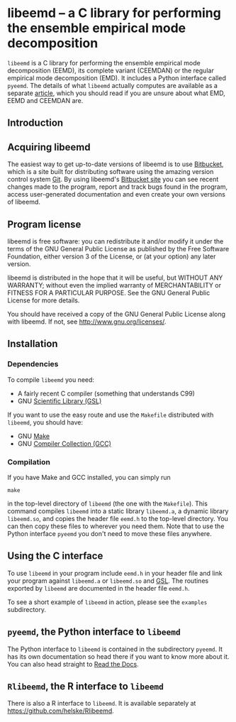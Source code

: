 libeemd – a C library for performing the ensemble empirical mode decomposition
==============================================================================

`libeemd` is a C library for performing the ensemble empirical mode
decomposition (EEMD), its complete variant (CEEMDAN) or the regular empirical
mode decomposition (EMD). It includes a Python interface called `pyeemd`. The
details of what `libeemd` actually computes are available as a separate
[article][], which you should read if you are unsure about what EMD, EEMD and
CEEMDAN are.

[article]: TO_BE_RELEASED

Introduction
------------

Acquiring libeemd
-----------------

The easiest way to get up-to-date versions of libeemd is to use [Bitbucket][],
which is a site built for distributing software using the amazing version
control system [Git][]. By using libeemd's [Bitbucket site][webpage] you can see
recent changes made to the program, report and track bugs found in the program,
access user-generated documentation and even create your own versions of
libeemd.

[bitbucket]: https://bitbucket.org
[git]: http://git-scm.com

Program license
---------------

libeemd is free software: you can redistribute it and/or modify it under the
terms of the GNU General Public License as published by the Free Software
Foundation, either version 3 of the License, or (at your option) any later
version.

libeemd is distributed in the hope that it will be useful, but WITHOUT ANY
WARRANTY; without even the implied warranty of MERCHANTABILITY or FITNESS FOR A
PARTICULAR PURPOSE.  See the GNU General Public License for more details.

You should have received a copy of the GNU General Public License along with
libeemd.  If not, see <http://www.gnu.org/licenses/>.

[author]: mailto:perttu.luukko@iki.fi
[webpage]: https://bitbucket.org/luukko/libeemd

Installation
------------

### Dependencies

To compile `libeemd` you need:

* A fairly recent C compiler (something that understands C99)
* GNU [Scientific Library (GSL)][GSL]

If you want to use the easy route and use the `Makefile` distributed with
`libeemd`, you should have:

* GNU [Make][]
* GNU [Compiler Collection (GCC)][GCC]

[Make]: http://www.gnu.org/software/make/
[GCC]: http://gcc.gnu.org/
[GSL]: http://www.gnu.org/software/gsl/

### Compilation

If you have Make and GCC installed, you can simply run

	make

in the top-level directory of `libeemd` (the one with the `Makefile`). This
command compiles `libeemd` into a static library `libeemd.a`, a dynamic library
`libeemd.so`, and copies the header file `eemd.h` to the top-level directory.
You can then copy these files to wherever you need them. Note that to use the
Python interface `pyeemd` you don't need to move these files anywhere.

Using the C interface
------------

To use `libeemd` in your program include `eemd.h` in your header file and link
your program against `libeemd.a` or `libeemd.so` and [GSL][]. The routines
exported by `libeemd` are documented in the header file `eemd.h`.

To see a short example of `libeemd` in action, please see the `examples`
subdirectory.

`pyeemd`, the Python interface to `libeemd`
-------------------------

The Python interface to `libeemd` is contained in the subdirectory `pyeemd`. It
has its own documentation so head there if you want to know more about it.
You can also head straight to [Read the Docs](http://pyeemd.readthedocs.org/).

`Rlibeemd`, the R interface to `libeemd`
----------------------------------------

There is also a R interface to `libeemd`. It is available separately at
<https://github.com/helske/Rlibeemd>.
